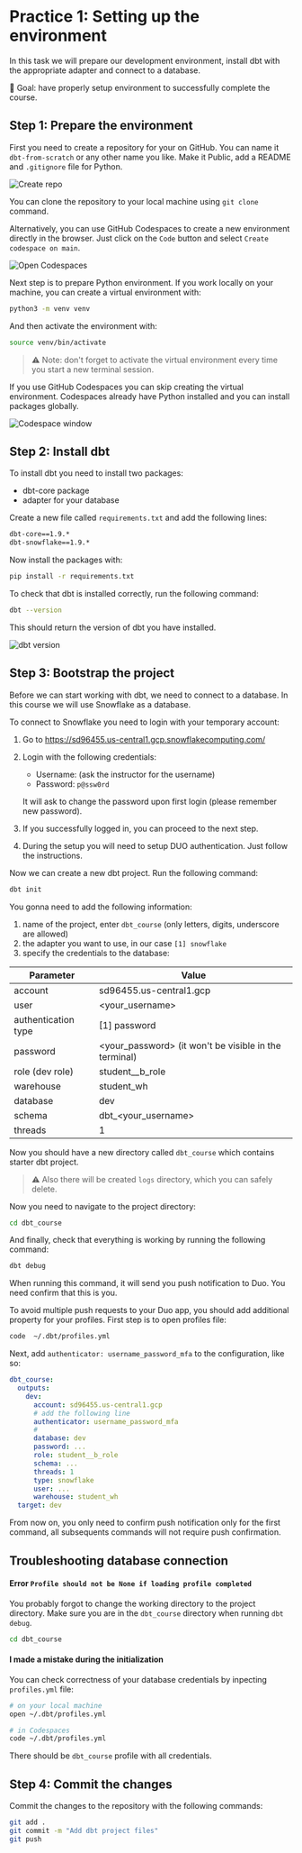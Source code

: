 # Practice 1: Setting up the environment

In this task we will prepare our development environment, install dbt with the appropriate adapter and connect to a database.

🎯 Goal: have properly setup environment to successfully complete the course.

## Step 1: Prepare the environment

First you need to create a repository for your on GitHub. You can name it `dbt-from-scratch` or any other name you like. Make it Public, add a README and `.gitignore` file for Python.

![Create repo](./img/1-1-create-repo.png)

You can clone the repository to your local machine using `git clone` command.

Alternatively, you can use GitHub Codespaces to create a new environment directly in the browser. Just click on the `Code` button and select `Create codespace on main`.

![Open Codespaces](./img/1-2-open-codespaces.png)

Next step is to prepare Python environment. If you work locally on your machine, you can create a virtual environment with:

```bash
python3 -m venv venv
```

And then activate the environment with:

```bash
source venv/bin/activate
```

> ⚠️ Note: don't forget to activate the virtual environment every time you start a new terminal session.

If you use GitHub Codespaces you can skip creating the virtual environment. Codespaces already have Python installed and you can install packages globally.

![Codespace window](./img/1-3-codespace-window.png)

## Step 2: Install dbt

To install dbt you need to install two packages:
- dbt-core package
- adapter for your database

Create a new file called `requirements.txt` and add the following lines:

```txt
dbt-core==1.9.*
dbt-snowflake==1.9.*
```

Now install the packages with:

```bash
pip install -r requirements.txt
```

To check that dbt is installed correctly, run the following command:

```bash
dbt --version
```

This should return the version of dbt you have installed.

![dbt version](./img/1-4-dbt-version.png)

## Step 3: Bootstrap the project

Before we can start working with dbt, we need to connect to a database. In this course we will use Snowflake as a database.

To connect to Snowflake you need to login with your temporary account:

1. Go to https://sd96455.us-central1.gcp.snowflakecomputing.com/
2. Login with the following credentials:
   - Username: (ask the instructor for the username)
   - Password: `p@ssw0rd`
   
   It will ask to change the password upon first login (please remember new password).
3. If you successfully logged in, you can proceed to the next step.
4. During the setup you will need to setup DUO authentication. Just follow the instructions.

Now we can create a new dbt project. Run the following command:

```bash
dbt init
```

You gonna need to add the following information:
1. name of the project, enter `dbt_course` (only letters, digits, underscore are allowed)
2. the adapter you want to use, in our case `[1] snowflake`
3. specify the credentials to the database:

| Parameter             | Value                                                     |
| --------              | -------                                                   |
| account               | sd96455.us-central1.gcp                                   |
| user                  | <your_username>                                           |
| authentication type   | [1] password                                              |
| password              | <your_password> (it won't be visible in the terminal)     |
| role (dev role)       | student__b_role                                           |
| warehouse             | student_wh                                                |
| database              | dev                                                       |
| schema                | dbt_<your_username>                                       |
| threads               | 1                                                         |

Now you should have a new directory called `dbt_course` which contains starter dbt project.

> ⚠️ Also there will be created `logs` directory, which you can safely delete.

Now you need to navigate to the project directory:

```bash
cd dbt_course
```

And finally, check that everything is working by running the following command:

```bash
dbt debug
```

When running this command, it will send you push notification to Duo. You need confirm that this is you.

To avoid multiple push requests to your Duo app, you should add additional property for your profiles. First step is to open profiles file:

```bash
code  ~/.dbt/profiles.yml
```

Next, add `authenticator: username_password_mfa` to the configuration, like so:

```yaml
dbt_course:
  outputs:
    dev:
      account: sd96455.us-central1.gcp
      # add the following line
      authenticator: username_password_mfa
      #
      database: dev
      password: ...
      role: student__b_role
      schema: ...
      threads: 1
      type: snowflake
      user: ...
      warehouse: student_wh
  target: dev
```

From now on, you only need to confirm push notification only for the first command, all subsequents commands will not require push confirmation.

## Troubleshooting database connection


#### Error `Profile should not be None if loading profile completed`

You probably forgot to change the working directory to the project directory. Make sure you are in the `dbt_course` directory when running `dbt debug`.

```bash
cd dbt_course
```

#### I made a mistake during the initialization

You can check correctness of your database credentials by inpecting `profiles.yml` file:

```bash
# on your local machine
open ~/.dbt/profiles.yml

# in Codespaces
code ~/.dbt/profiles.yml
```

There should be `dbt_course` profile with all credentials.

## Step 4: Commit the changes

Commit the changes to the repository with the following commands:

```bash
git add .
git commit -m "Add dbt project files"
git push
```
